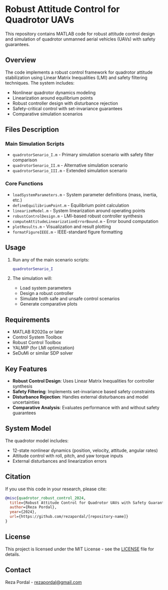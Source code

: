 # Robust Attitude Control for Quadrotor UAVs

This repository contains MATLAB code for robust attitude control design and simulation of quadrotor unmanned aerial vehicles (UAVs) with safety guarantees.

## Overview

The code implements a robust control framework for quadrotor attitude stabilization using Linear Matrix Inequalities (LMI) and safety filtering techniques. The system includes:

- Nonlinear quadrotor dynamics modeling
- Linearization around equilibrium points
- Robust controller design with disturbance rejection
- Safety-critical control with set-invariance guarantees
- Comparative simulation scenarios

## Files Description

### Main Simulation Scripts
- `quadrotorSenario_I.m` - Primary simulation scenario with safety filter comparison
- `quadrotorSenario_II.m` - Alternative simulation scenario
- `quadrotorSenario_III.m` - Extended simulation scenario

### Core Functions
- `loadSystemParameters.m` - System parameter definitions (mass, inertia, etc.)
- `defineEquilibriumPoint.m` - Equilibrium point calculation
- `linearizeModel.m` - System linearization around operating points
- `robustControlDesign.m` - LMI-based robust controller synthesis
- `computeAttitudeLinearizationErrorBound.m` - Error bound computation
- `plotResults.m` - Visualization and result plotting
- `formatFigureIEEE.m` - IEEE-standard figure formatting

## Usage

1. Run any of the main scenario scripts:
   ```matlab
   quadrotorSenario_I
   ```

2. The simulation will:
   - Load system parameters
   - Design a robust controller
   - Simulate both safe and unsafe control scenarios
   - Generate comparative plots

## Requirements

- MATLAB R2020a or later
- Control System Toolbox
- Robust Control Toolbox
- YALMIP (for LMI optimization)
- SeDuMi or similar SDP solver

## Key Features

- **Robust Control Design**: Uses Linear Matrix Inequalities for controller synthesis
- **Safety Filtering**: Implements set-invariance based safety constraints
- **Disturbance Rejection**: Handles external disturbances and model uncertainties
- **Comparative Analysis**: Evaluates performance with and without safety guarantees

## System Model

The quadrotor model includes:
- 12-state nonlinear dynamics (position, velocity, attitude, angular rates)
- Attitude control with roll, pitch, and yaw torque inputs
- External disturbances and linearization errors

## Citation

If you use this code in your research, please cite:

```bibtex
@misc{quadrotor_robust_control_2024,
  title={Robust Attitude Control for Quadrotor UAVs with Safety Guarantees},
  author={Reza Pordal},
  year={2024},
  url={https://github.com/rezapordal/[repository-name]}
}
```

## License

This project is licensed under the MIT License - see the [LICENSE](LICENSE) file for details.

## Contact

Reza Pordal - rezapordal@gmail.com